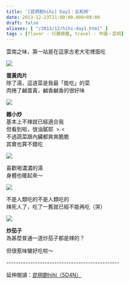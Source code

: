 ```yaml
---
title: '[昆明飽hihi] Day1：云和祥'
date: 2013-12-23T21:00:00.000+08:00
draft: false
aliases: [ "/2013/12/hihi-day1.html" ]
tags : [flavor - 行膳積腹, travel - 中國・昆明]
---
```


雲南之味，第一站是在這家古老大宅裡面吃  

![](/images/yunnan1a1.jpg)

**蛋黃肉片**  
除了湯，這道菜是我最「能吃」的菜  
肉捲了鹹蛋黃，鹹香鹹香的很好味

![](/images/yunnan1a2.jpg)

**雜小炒**  
基本上不辣就已經適合我  
但看到啦，很油膩耶  >.<  
不過蔬菜跟內臟都爽爽脆脆  
其實也算不錯吃

![](/images/yunnan1a3.jpg)

喜歡喝濃濃的湯  
身體也暖起來～

![](/images/yunnan1a4.jpg)

不是人類吃的不是人類吃的  
辣死人了，吃了一舊就已經不能再吃（哭）

![](/images/yunnan1a5.jpg)

**炒茄子**  
為甚麼普通一道炒茄子都是辣的？  

但很惹味蠻好吃啦～

  
\-----------------------------------------------  
  
延伸閱讀：[昆明飽hihi（5D4N）](https://hidie.net/yunnan5d4n/)
